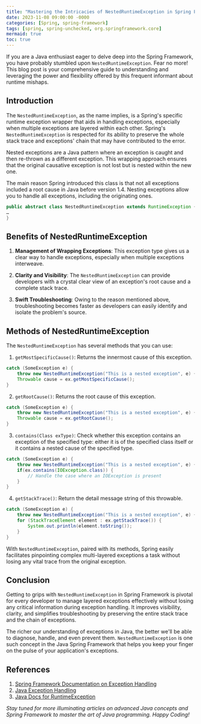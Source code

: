 ```yaml
---
title: "Mastering the Intricacies of NestedRuntimeException in Spring Framework"
date: 2023-11-08 09:00:00 -0000
categories: [Spring, spring-framework]
tags: [spring, spring-unchecked, org.springframework.core]
mermaid: true
toc: true
---
```



If you are a Java enthusiast eager to delve deep into the Spring Framework, you have probably stumbled upon `NestedRuntimeException`. Fear no more! This blog post is your comprehensive guide to understanding and leveraging the power and flexibility offered by this frequent informant about runtime mishaps.

## Introduction

The `NestedRuntimeException`, as the name implies, is a Spring's specific runtime exception wrapper that aids in handling exceptions, especially when multiple exceptions are layered within each other. Spring's `NestedRuntimeException` is respected for its ability to preserve the whole stack trace and exceptions' chain that may have contributed to the error. 

Nested exceptions are a Java pattern where an exception is caught and then re-thrown as a different exception. This wrapping approach ensures that the original causative exception is not lost but is nested within the new one. 

The main reason Spring introduced this class is that not all exceptions included a root cause in Java before version 1.4. Nesting exceptions allow you to handle all exceptions, including the originating ones.

``` java
public abstract class NestedRuntimeException extends RuntimeException {
…
}
```

## Benefits of NestedRuntimeException

1. **Management of Wrapping Exceptions**: This exception type gives us a clear way to handle exceptions, especially when multiple exceptions interweave.

2. **Clarity and Visibility**: The `NestedRuntimeException` can provide developers with a crystal clear view of an exception's root cause and a complete stack trace.

3. **Swift Troubleshooting**: Owing to the reason mentioned above, troubleshooting becomes faster as developers can easily identify and isolate the problem's source.

## Methods of NestedRuntimeException

The `NestedRuntimeException` has several methods that you can use:

1. `getMostSpecificCause()`: Returns the innermost cause of this exception.

```java
catch (SomeException e) {
    throw new NestedRuntimeException("This is a nested exception", e) { };
    Throwable cause = ex.getMostSpecificCause();
}
```

2. `getRootCause()`: Returns the root cause of this exception.

```java
catch (SomeException e) {
    throw new NestedRuntimeException("This is a nested exception", e) { };
    Throwable cause = ex.getRootCause();
}
```
3. `contains(Class exType)`: Check whether this exception contains an exception of the specified type: either it is of the specified class itself or it contains a nested cause of the specified type.

```java
catch (SomeException e) {
    throw new NestedRuntimeException("This is a nested exception", e) { };
    if(ex.contains(IOException.class)) {
        // Handle the case where an IOException is present
    }
}
```

4. `getStackTrace()`: Return the detail message string of this throwable.

```java
catch (SomeException e) {
    throw new NestedRuntimeException("This is a nested exception", e) { };
    for (StackTraceElement element : ex.getStackTrace()) {
        System.out.println(element.toString());
    }
}
```

With `NestedRuntimeException`, paired with its methods, Spring easily facilitates pinpointing complex multi-layered exceptions a task without losing any vital trace from the original exception.

## Conclusion 

Getting to grips with `NestedRuntimeException` in Spring Framework is pivotal for every developer to manage layered exceptions effectively without losing any critical information during exception handling. It improves visibility, clarity, and simplifies troubleshooting by preserving the entire stack trace and the chain of exceptions. 

The richer our understanding of exceptions in Java, the better we'll be able to diagnose, handle, and even prevent them. `NestedRuntimeException` is one such concept in the Java Spring Framework that helps you keep your finger on the pulse of your application's exceptions.

## References

1. [Spring Framework Documentation on Exception Handling](https://docs.spring.io/spring-framework/docs/current/javadoc-api/org/springframework/core/NestedRuntimeException.html)
2. [Java Exception Handling](https://docs.oracle.com/javase/tutorial/essential/exceptions/index.html)
3. [Java Docs for RuntimeException](https://docs.oracle.com/javase/8/docs/api/java/lang/RuntimeException.html)

*Stay tuned for more illuminating articles on advanced Java concepts and Spring Framework to master the art of Java programming. Happy Coding!*
